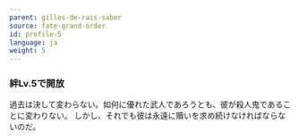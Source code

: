```yaml
---
parent: gilles-de-rais-saber
source: fate-grand-order
id: profile-5
language: ja
weight: 5
---
```


### 絆Lv.5で開放

過去は決して変わらない。如何に優れた武人であろうとも、彼が殺人鬼であることに変わりない。
しかし、それでも彼は永遠に贖いを求め続けなければならないのだ。
